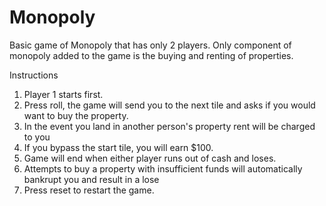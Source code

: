 
# Monopoly

Basic game of Monopoly that has only 2 players. Only component of monopoly added to the game is the buying and renting of properties.

Instructions

1) Player 1 starts first.
2) Press roll, the game will send you to the next tile and asks if you would want to buy the property.
3) In the event you land in another person's property rent will be charged to you
5) If you bypass the start tile, you will earn $100.
6) Game will end when either player runs out of cash and loses.
7) Attempts to buy a property with insufficient funds will automatically bankrupt you and result in a lose
8) Press reset to restart the game.

